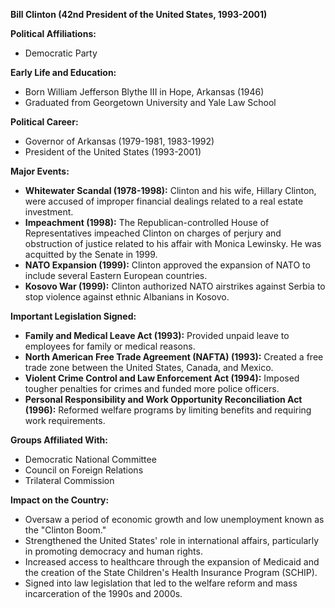 **Bill Clinton (42nd President of the United States, 1993-2001)**

**Political Affiliations:**
* Democratic Party

**Early Life and Education:**
* Born William Jefferson Blythe III in Hope, Arkansas (1946)
* Graduated from Georgetown University and Yale Law School

**Political Career:**
* Governor of Arkansas (1979-1981, 1983-1992)
* President of the United States (1993-2001)

**Major Events:**

* **Whitewater Scandal (1978-1998):** Clinton and his wife, Hillary Clinton, were accused of improper financial dealings related to a real estate investment.
* **Impeachment (1998):** The Republican-controlled House of Representatives impeached Clinton on charges of perjury and obstruction of justice related to his affair with Monica Lewinsky. He was acquitted by the Senate in 1999.
* **NATO Expansion (1999):** Clinton approved the expansion of NATO to include several Eastern European countries.
* **Kosovo War (1999):** Clinton authorized NATO airstrikes against Serbia to stop violence against ethnic Albanians in Kosovo.

**Important Legislation Signed:**

* **Family and Medical Leave Act (1993):** Provided unpaid leave to employees for family or medical reasons.
* **North American Free Trade Agreement (NAFTA) (1993):** Created a free trade zone between the United States, Canada, and Mexico.
* **Violent Crime Control and Law Enforcement Act (1994):** Imposed tougher penalties for crimes and funded more police officers.
* **Personal Responsibility and Work Opportunity Reconciliation Act (1996):** Reformed welfare programs by limiting benefits and requiring work requirements.

**Groups Affiliated With:**

* Democratic National Committee
* Council on Foreign Relations
* Trilateral Commission

**Impact on the Country:**

* Oversaw a period of economic growth and low unemployment known as the "Clinton Boom."
* Strengthened the United States' role in international affairs, particularly in promoting democracy and human rights.
* Increased access to healthcare through the expansion of Medicaid and the creation of the State Children's Health Insurance Program (SCHIP).
* Signed into law legislation that led to the welfare reform and mass incarceration of the 1990s and 2000s.